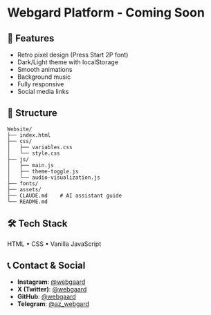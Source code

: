 # Webgard Platform - Coming Soon

## 🌟 Features

- Retro pixel design (Press Start 2P font)
- Dark/Light theme with localStorage
- Smooth animations
- Background music
- Fully responsive
- Social media links

## 📁 Structure

```
Website/
├── index.html
├── css/
│   ├── variables.css
│   └── style.css
├── js/
│   ├── main.js
│   ├── theme-toggle.js
│   └── audio-visualization.js
├── fonts/
├── assets/
├── CLAUDE.md    # AI assistant guide
└── README.md
```

## 🛠️ Tech Stack

HTML • CSS • Vanilla JavaScript

## 📞 Contact & Social

- **Instagram**: [@webgaard](https://www.instagram.com/webgaard)
- **X (Twitter)**: [@webgaard](https://x.com/webgaard)
- **GitHub**: [@webgaard](https://github.com/webgaard)
- **Telegram**: [@az_webgard](https://t.me/az_webgard)
